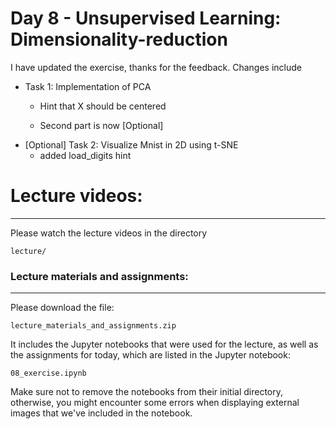 # Day 8 - Unsupervised Learning: Dimensionality-reduction

I have updated the exercise, thanks for the feedback. Changes include

* Task 1: Implementation of PCA
  *  Hint that X should be centered


  * Second part is now [Optional]
* [Optional] Task 2: Visualize Mnist in 2D using t-SNE
  * added load_digits hint

# Lecture videos:

---

Please watch the lecture videos in the directory

```
lecture/
```

### Lecture materials and assignments:

---

Please download the file:

```
lecture_materials_and_assignments.zip
```

It includes the Jupyter notebooks that were used for the lecture, as well as the assignments for today, which are listed in the Jupyter notebook:

```
08_exercise.ipynb 
```

Make sure not to remove the notebooks from their initial directory, otherwise, you might encounter some errors when displaying external images that we've included in the notebook.